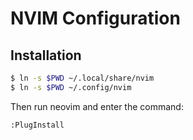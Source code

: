 # NVIM Configuration

## Installation

```bash
$ ln -s $PWD ~/.local/share/nvim
$ ln -s $PWD ~/.config/nvim
```

Then run neovim and enter the command:

```
:PlugInstall
```

